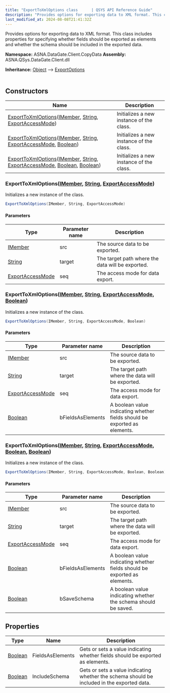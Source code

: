 ```yaml
---
title: "ExportToXmlOptions class      | QSYS API Reference Guide"
description: "Provides options for exporting data to XML format. This class includes properties for specifying whether fields should be exported as elements and whe"
last_modified_at: 2024-08-08T21:41:32Z
---
```


Provides options for exporting data to XML format.
This class includes properties for specifying whether fields should be exported as elements and whether the schema should be included in the exported data.

**Namespace:** ASNA.DataGate.Client.CopyData
**Assembly:** ASNA.QSys.DataGate.Client.dll

**Inheritance:** [Object](https://docs.microsoft.com/en-us/dotnet/api/system.object) --> [ExportOptions](/reference/datagate/datagate-client/export-options.html)
<br>
<br>

## Constructors

| Name | Description |
| --- | --- |
| [ExportToXmlOptions](#exporttoxmloptionsimember-string-exportaccessmode)([IMember](/reference/datagate/datagate-client/i-member.html), [String](https://docs.microsoft.com/en-us/dotnet/api/system.string), [ExportAccessMode](/reference/datagate/datagate-client/export-access-mode.html)) | Initializes a new instance of the  class.
| [ExportToXmlOptions](#exporttoxmloptionsimember-string-exportaccessmode-boolean)([IMember](/reference/datagate/datagate-client/i-member.html), [String](https://docs.microsoft.com/en-us/dotnet/api/system.string), [ExportAccessMode](/reference/datagate/datagate-client/export-access-mode.html), [Boolean](https://docs.microsoft.com/en-us/dotnet/api/system.boolean)) | Initializes a new instance of the  class.
| [ExportToXmlOptions](#exporttoxmloptionsimember-string-exportaccessmode-boolean-boolean)([IMember](/reference/datagate/datagate-client/i-member.html), [String](https://docs.microsoft.com/en-us/dotnet/api/system.string), [ExportAccessMode](/reference/datagate/datagate-client/export-access-mode.html), [Boolean](https://docs.microsoft.com/en-us/dotnet/api/system.boolean), [Boolean](https://docs.microsoft.com/en-us/dotnet/api/system.boolean)) | Initializes a new instance of the  class.

### ExportToXmlOptions([IMember](/reference/datagate/datagate-client/i-member.html), [String](https://docs.microsoft.com/en-us/dotnet/api/system.string), [ExportAccessMode](/reference/datagate/datagate-client/export-access-mode.html))

Initializes a new instance of the  class.

```cs
ExportToXmlOptions(IMember, String, ExportAccessMode)
```

#### Parameters

| Type | Parameter name | Description
| --- | --- | ---
| [IMember](/reference/datagate/datagate-client/i-member.html) | src | The source data to be exported.
| [String](https://docs.microsoft.com/en-us/dotnet/api/system.string) | target | The target path where the data will be exported.
| [ExportAccessMode](/reference/datagate/datagate-client/export-access-mode.html) | seq | The access mode for data export.

### ExportToXmlOptions([IMember](/reference/datagate/datagate-client/i-member.html), [String](https://docs.microsoft.com/en-us/dotnet/api/system.string), [ExportAccessMode](/reference/datagate/datagate-client/export-access-mode.html), [Boolean](https://docs.microsoft.com/en-us/dotnet/api/system.boolean))

Initializes a new instance of the  class.

```cs
ExportToXmlOptions(IMember, String, ExportAccessMode, Boolean)
```

#### Parameters

| Type | Parameter name | Description
| --- | --- | ---
| [IMember](/reference/datagate/datagate-client/i-member.html) | src | The source data to be exported.
| [String](https://docs.microsoft.com/en-us/dotnet/api/system.string) | target | The target path where the data will be exported.
| [ExportAccessMode](/reference/datagate/datagate-client/export-access-mode.html) | seq | The access mode for data export.
| [Boolean](https://docs.microsoft.com/en-us/dotnet/api/system.boolean) | bFieldsAsElements | A boolean value indicating whether fields should be exported as elements.

### ExportToXmlOptions([IMember](/reference/datagate/datagate-client/i-member.html), [String](https://docs.microsoft.com/en-us/dotnet/api/system.string), [ExportAccessMode](/reference/datagate/datagate-client/export-access-mode.html), [Boolean](https://docs.microsoft.com/en-us/dotnet/api/system.boolean), [Boolean](https://docs.microsoft.com/en-us/dotnet/api/system.boolean))

Initializes a new instance of the  class.

```cs
ExportToXmlOptions(IMember, String, ExportAccessMode, Boolean, Boolean)
```

#### Parameters

| Type | Parameter name | Description
| --- | --- | ---
| [IMember](/reference/datagate/datagate-client/i-member.html) | src | The source data to be exported.
| [String](https://docs.microsoft.com/en-us/dotnet/api/system.string) | target | The target path where the data will be exported.
| [ExportAccessMode](/reference/datagate/datagate-client/export-access-mode.html) | seq | The access mode for data export.
| [Boolean](https://docs.microsoft.com/en-us/dotnet/api/system.boolean) | bFieldsAsElements | A boolean value indicating whether fields should be exported as elements.
| [Boolean](https://docs.microsoft.com/en-us/dotnet/api/system.boolean) | bSaveSchema | A boolean value indicating whether the schema should be saved.

## Properties

| Type | Name | Description
| --- | --- | --- 
| [Boolean](https://docs.microsoft.com/en-us/dotnet/api/system.boolean) | FieldsAsElements | Gets or sets a value indicating whether fields should be exported as elements. |
| [Boolean](https://docs.microsoft.com/en-us/dotnet/api/system.boolean) | IncludeSchema | Gets or sets a value indicating whether the schema should be included in the exported data. |
